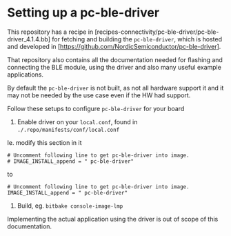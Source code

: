 # Setting up a pc-ble-driver

This repository has a recipe in [recipes-connectivity/pc-ble-driver/pc-ble-driver_4.1.4.bb]
for fetching and building the `pc-ble-driver`, which is hosted and developed in
[https://github.com/NordicSemiconductor/pc-ble-driver].

That repository also contains all the documentation needed for flashing and connecting the BLE module,
using the driver and also many useful example applications.

By default the `pc-ble-driver` is not built, as not all hardware support it and it may not be needed by the use case even if the HW had support.

Follow these setups to configure `pc-ble-driver` for your board

1. Enable driver on your `local.conf`, found in ```./.repo/manifests/conf/local.conf```

Ie. modify this section in it
```
# Uncomment following line to get pc-ble-driver into image.
# IMAGE_INSTALL_append = " pc-ble-driver"
```
to
```
# Uncomment following line to get pc-ble-driver into image.
IMAGE_INSTALL_append = " pc-ble-driver"
```

1. Build, eg. ```bitbake console-image-lmp```

Implementing the actual application using the driver is out of scope of this documentation.
